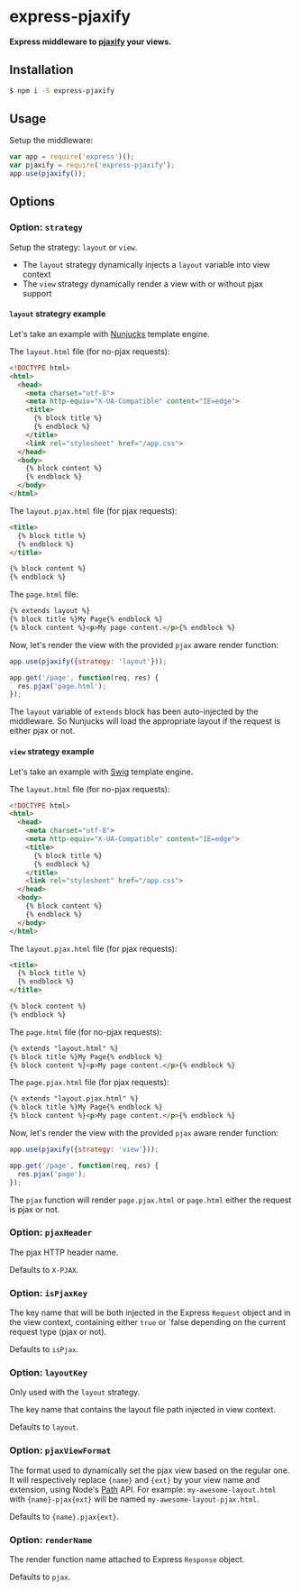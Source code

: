 # express-pjaxify

**Express middleware to [pjaxify](http://pjax.heroku.com/) your views.**

## Installation

```bash
$ npm i -S express-pjaxify
```

## Usage

Setup the middleware:

```js
var app = require('express')();
var pjaxify = require('express-pjaxify');
app.use(pjaxify());
```

## Options

### Option: `strategy`

Setup the strategy: `layout` or `view`.

* The `layout` strategy dynamically injects a `layout` variable into view context
* The `view` strategy dynamically render a view with or without pjax support

#### `layout` strategry example

Let's take an example with [Nunjucks](http://mozilla.github.io/nunjucks/) template engine.

The `layout.html` file (for no-pjax requests):

```html
<!DOCTYPE html>
<html>
  <head>
    <meta charset="utf-8">
    <meta http-equiv="X-UA-Compatible" content="IE=edge">
    <title>
      {% block title %}
      {% endblock %}
    </title>
    <link rel="stylesheet" href="/app.css">
  </head>
  <body>
    {% block content %}
    {% endblock %}
  </body>
</html>
```

The `layout.pjax.html` file (for pjax requests):

```html
<title>
  {% block title %}
  {% endblock %}
</title>

{% block content %}
{% endblock %}
```

The `page.html` file:

```html
{% extends layout %}
{% block title %}My Page{% endblock %}
{% block content %}<p>My page content.</p>{% endblock %}
```

Now, let's render the view with the provided `pjax` aware render function:

```js
app.use(pjaxify({strategy: 'layout'}));

app.get('/page', function(req, res) {
  res.pjax('page.html');
});
```

The `layout` variable of `extends` block has been auto-injected by the middleware.
So Nunjucks will load the appropriate layout if the request is either
pjax or not.

#### `view` strategy example

Let's take an example with [Swig](https://github.com/paularmstrong/swig) template engine.

The `layout.html` file (for no-pjax requests):

```html
<!DOCTYPE html>
<html>
  <head>
    <meta charset="utf-8">
    <meta http-equiv="X-UA-Compatible" content="IE=edge">
    <title>
      {% block title %}
      {% endblock %}
    </title>
    <link rel="stylesheet" href="/app.css">
  </head>
  <body>
    {% block content %}
    {% endblock %}
  </body>
</html>
```

The `layout.pjax.html` file (for pjax requests):

```html
<title>
  {% block title %}
  {% endblock %}
</title>

{% block content %}
{% endblock %}
```

The `page.html` file (for no-pjax requests):

```html
{% extends "layout.html" %}
{% block title %}My Page{% endblock %}
{% block content %}<p>My page content.</p>{% endblock %}
```

The `page.pjax.html` file (for pjax requests):

```html
{% extends "layout.pjax.html" %}
{% block title %}My Page{% endblock %}
{% block content %}<p>My page content.</p>{% endblock %}
```

Now, let's render the view with the provided `pjax` aware render function:

```js
app.use(pjaxify({strategy: 'view'}));

app.get('/page', function(req, res) {
  res.pjax('page');
});
```

The `pjax` function will render `page.pjax.html` or `page.html` either the request
is pjax or not.

### Option: `pjaxHeader`

The pjax HTTP header name.

Defaults to `X-PJAX`.

### Option: `isPjaxKey`

The key name that will be both injected in the Express `Request` object and
in the view context, containing either `true` or `false depending on the current
request type (pjax or not).

Defaults to `isPjax`.

### Option: `layoutKey`

Only used with the `layout` strategy.

The key name that contains the layout file path injected in view context.

Defaults to `layout`.

### Option: `pjaxViewFormat`

The format used to dynamically set the pjax view based on the regular one.
It will respectively replace `{name}` and `{ext}` by your view
name and extension, using Node's [Path](http://nodejs.org/api/path.html)
API. For example: `my-awesome-layout.html` with `{name}-pjax{ext}` will be named
`my-awesome-layout-pjax.html`.

Defaults to `{name}.pjax{ext}`.

### Option: `renderName`

The render function name attached to Express `Response` object.

Defaults to `pjax`.
